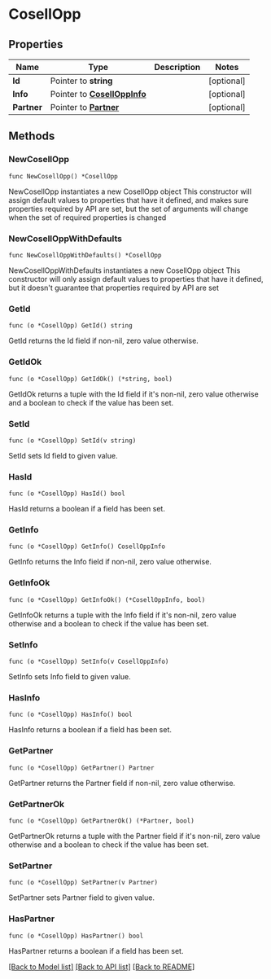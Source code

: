 # CosellOpp

## Properties

Name | Type | Description | Notes
------------ | ------------- | ------------- | -------------
**Id** | Pointer to **string** |  | [optional] 
**Info** | Pointer to [**CosellOppInfo**](CosellOppInfo.md) |  | [optional] 
**Partner** | Pointer to [**Partner**](Partner.md) |  | [optional] 

## Methods

### NewCosellOpp

`func NewCosellOpp() *CosellOpp`

NewCosellOpp instantiates a new CosellOpp object
This constructor will assign default values to properties that have it defined,
and makes sure properties required by API are set, but the set of arguments
will change when the set of required properties is changed

### NewCosellOppWithDefaults

`func NewCosellOppWithDefaults() *CosellOpp`

NewCosellOppWithDefaults instantiates a new CosellOpp object
This constructor will only assign default values to properties that have it defined,
but it doesn't guarantee that properties required by API are set

### GetId

`func (o *CosellOpp) GetId() string`

GetId returns the Id field if non-nil, zero value otherwise.

### GetIdOk

`func (o *CosellOpp) GetIdOk() (*string, bool)`

GetIdOk returns a tuple with the Id field if it's non-nil, zero value otherwise
and a boolean to check if the value has been set.

### SetId

`func (o *CosellOpp) SetId(v string)`

SetId sets Id field to given value.

### HasId

`func (o *CosellOpp) HasId() bool`

HasId returns a boolean if a field has been set.

### GetInfo

`func (o *CosellOpp) GetInfo() CosellOppInfo`

GetInfo returns the Info field if non-nil, zero value otherwise.

### GetInfoOk

`func (o *CosellOpp) GetInfoOk() (*CosellOppInfo, bool)`

GetInfoOk returns a tuple with the Info field if it's non-nil, zero value otherwise
and a boolean to check if the value has been set.

### SetInfo

`func (o *CosellOpp) SetInfo(v CosellOppInfo)`

SetInfo sets Info field to given value.

### HasInfo

`func (o *CosellOpp) HasInfo() bool`

HasInfo returns a boolean if a field has been set.

### GetPartner

`func (o *CosellOpp) GetPartner() Partner`

GetPartner returns the Partner field if non-nil, zero value otherwise.

### GetPartnerOk

`func (o *CosellOpp) GetPartnerOk() (*Partner, bool)`

GetPartnerOk returns a tuple with the Partner field if it's non-nil, zero value otherwise
and a boolean to check if the value has been set.

### SetPartner

`func (o *CosellOpp) SetPartner(v Partner)`

SetPartner sets Partner field to given value.

### HasPartner

`func (o *CosellOpp) HasPartner() bool`

HasPartner returns a boolean if a field has been set.


[[Back to Model list]](../README.md#documentation-for-models) [[Back to API list]](../README.md#documentation-for-api-endpoints) [[Back to README]](../README.md)


